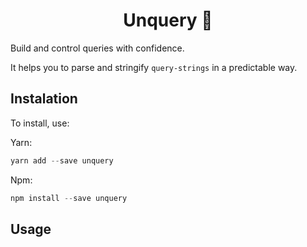 <h1 align="center">
Unquery 🍫
</h1>

Build and control queries with confidence.

It helps you to parse and stringify `query-strings` in a predictable way.


## Instalation
To install, use:

Yarn:
```s
yarn add --save unquery
```

Npm:
```s
npm install --save unquery
```

## Usage

